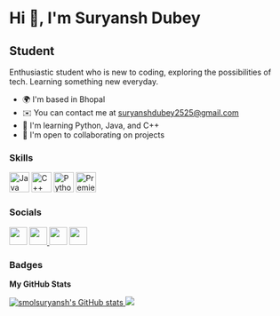 # Hi 👋, I'm Suryansh Dubey

## Student
Enthusiastic student who is new to coding, exploring the possibilities of tech. Learning something new everyday.

- 🌍 I'm based in Bhopal
- ✉️ You can contact me at [suryanshdubey2525@gmail.com](mailto:suryanshdubey2525@gmail.com)
- 🧠 I'm learning Python, Java, and C++
- 🤝 I'm open to collaborating on projects

### Skills

<p align="left">
    <a href="https://www.oracle.com/java/" target="_blank" rel="noreferrer"><img src="https://raw.githubusercontent.com/danielcranney/readme-generator/main/public/icons/skills/java-colored.svg" width="36" height="36" alt="Java" /></a>
    <a href="https://docs.microsoft.com/en-us/cpp/?view=msvc-170" target="_blank" rel="noreferrer"><img src="https://raw.githubusercontent.com/danielcranney/readme-generator/main/public/icons/skills/cplusplus-colored.svg" width="36" height="36" alt="C++" /></a>
    <a href="https://www.python.org/" target="_blank" rel="noreferrer"><img src="https://raw.githubusercontent.com/danielcranney/readme-generator/main/public/icons/skills/python-colored.svg" width="36" height="36" alt="Python" /></a>
    <a href="https://www.adobe.com/uk/products/premiere.html" target="_blank" rel="noreferrer"><img src="https://raw.githubusercontent.com/danielcranney/readme-generator/main/public/icons/skills/premierepro-colored.svg" width="36" height="36" alt="Premiere Pro" /></a>
</p>

### Socials

<p align="left">
    <a href="https://discord.com/users/smol_hammy_" target="_blank" rel="noreferrer"><img src="https://raw.githubusercontent.com/danielcranney/readme-generator/main/public/icons/socials/discord.svg" width="32" height="32" /></a>
    <a href="https://www.github.com/smolsuryansh" target="_blank" rel="noreferrer"> <picture> <source media="(prefers-color-scheme: dark)" srcset="https://raw.githubusercontent.com/danielcranney/readme-generator/main/public/icons/socials/github-dark.svg" /> <source media="(prefers-color-scheme: light)" srcset="https://raw.githubusercontent.com/danielcranney/readme-generator/main/public/icons/socials/github.svg" /> <img src="https://raw.githubusercontent.com/danielcranney/readme-generator/main/public/icons/socials/github.svg" width="32" height="32" /> </picture> </a>
    <a href="http://www.instagram.com/smol_hammy_" target="_blank" rel="noreferrer"><img src="https://raw.githubusercontent.com/danielcranney/readme-generator/main/public/icons/socials/instagram.svg" width="32" height="32" /></a>
    <a href="https://www.linkedin.com/in/suryansh-dubey-271418285/" target="_blank" rel="noreferrer"><img src="https://raw.githubusercontent.com/danielcranney/readme-generator/main/public/icons/socials/linkedin.svg" width="32" height="32" /></a>
</p>


### Badges

**My GitHub Stats**

<a href="http://www.github.com/smolsuryansh">
    <img src="https://github-readme-stats.vercel.app/api?username=smolsuryansh&show_icons=true&hide=&count_private=true&title_color=faab00&text_color=ffffff&icon_color=eb9205&bg_color=333&hide_border=true&show_icons=true" alt="smolsuryansh's GitHub stats" />
</a>

<a href="http://www.github.com/smolsuryansh">
    <img src="https://github-readme-streak-stats.herokuapp.com/?user=smolsuryansh&stroke=ffffff&background=1c1917&ring=eb9205&fire=eb9205&currStreakNum=ffffff&currStreakLabel=eb9205&sideNums=ffffff&sideLabels=ffffff&dates=ffffff&hide_border=true" />
</a>
